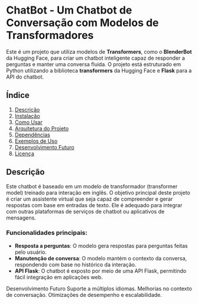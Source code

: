 # ChatBot - Um Chatbot de Conversação com Modelos de Transformadores

Este é um projeto que utiliza modelos de **Transformers**, como o **BlenderBot** da Hugging Face, para criar um chatbot inteligente capaz de responder a perguntas e manter uma conversa fluida. O projeto está estruturado em Python utilizando a biblioteca **transformers** da Hugging Face e **Flask** para a API do chatbot.

## Índice

1. [Descrição](#descrição)
2. [Instalação](#instalação)
3. [Como Usar](#como-usar)
4. [Arquitetura do Projeto](#arquitetura-do-projeto)
5. [Dependências](#dependências)
6. [Exemplos de Uso](#exemplos-de-uso)
7. [Desenvolvimento Futuro](#desenvolvimento-futuro)
8. [Licença](#licença)

## Descrição

Este chatbot é baseado em um modelo de transformador (transformer model) treinado para interação em inglês. O objetivo principal deste projeto é criar um assistente virtual que seja capaz de compreender e gerar respostas com base em entradas de texto. Ele é adequado para integrar com outras plataformas de serviços de chatbot ou aplicativos de mensagens.

### Funcionalidades principais:

- **Resposta a perguntas**: O modelo gera respostas para perguntas feitas pelo usuário.
- **Manutenção de conversa**: O modelo mantém o contexto da conversa, respondendo com base no histórico da interação.
- **API Flask**: O chatbot é exposto por meio de uma API Flask, permitindo fácil integração em aplicações web.

Desenvolvimento Futuro
Suporte a múltiplos idiomas.
Melhorias no contexto de conversação.
Otimizações de desempenho e escalabilidade.
